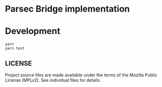 # Parsec Bridge implementation

# Development

```
yarn
yarn test 
```

## LICENSE

Project source files are made available under the terms of the Mozilla Public License (MPLv2). See individual files for details.